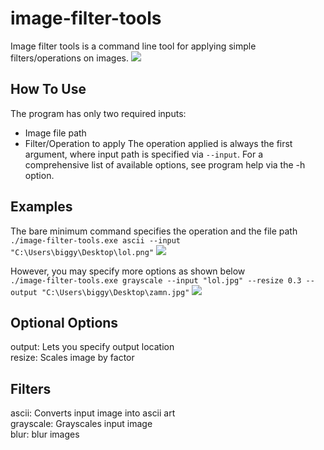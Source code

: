 # image-filter-tools
Image filter tools is a command line tool for applying simple filters/operations on images.
<img src="https://www.techexplorist.com/wp-content/uploads/2018/02/Proboscis-monkey1-768x432.jpg"/>

## How To Use
The program has only two required inputs:
* Image file path
* Filter/Operation to apply
The operation applied is always the first argument, where input path is specified via ```--input```.
For a comprehensive list of available options, see program help via the -h option.

## Examples
The bare minimum command specifies the operation and the file path  
```./image-filter-tools.exe ascii --input "C:\Users\biggy\Desktop\lol.png"```
<img src="https://i.imgur.com/JW9OXdZ.png">
  
However, you may specify more options as shown below  
```./image-filter-tools.exe grayscale --input "lol.jpg" --resize 0.3 --output "C:\Users\biggy\Desktop\zamn.jpg"```
<img src="https://i.imgur.com/TqFM97i.jpg">

## Optional Options
output: Lets you specify output location  
resize: Scales image by factor  

## Filters
ascii: Converts input image into ascii art  
grayscale: Grayscales input image  
blur: blur images
